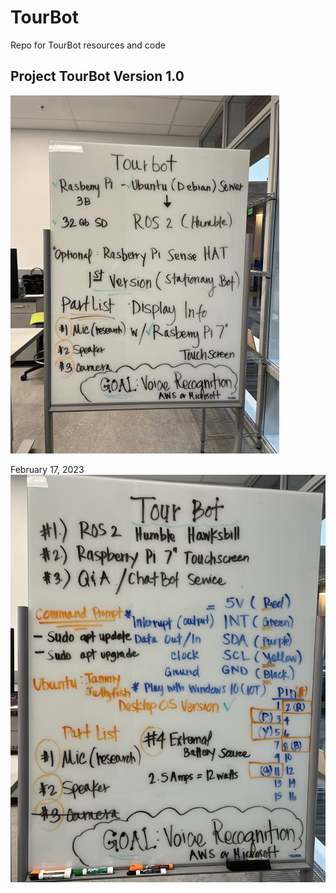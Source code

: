 # TourBot
Repo for TourBot resources and code

## Project TourBot Version 1.0 
![Model](TourBot.jpg)

February 17, 2023
![Model](200A167E-27C1-476A-B139-D4013FE60319.jpeg)
